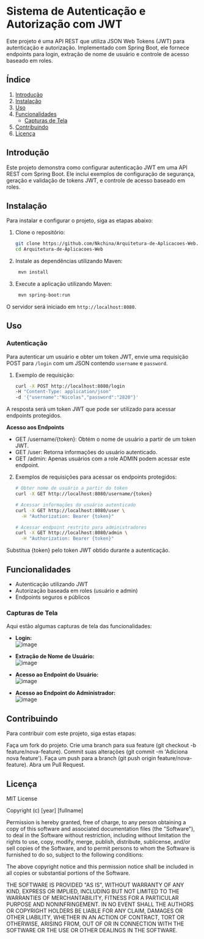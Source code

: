 # Sistema de Autenticação e Autorização com JWT

Este projeto é uma API REST que utiliza JSON Web Tokens (JWT) para autenticação e autorização. Implementado com Spring Boot, ele fornece endpoints para login, extração de nome de usuário e controle de acesso baseado em roles.

## Índice

1. [Introdução](#introdução)
2. [Instalação](#instalação)
3. [Uso](#uso)
4. [Funcionalidades](#funcionalidades)
   - [Capturas de Tela](#capturas-de-tela)
5. [Contribuindo](#contribuindo)
6. [Licença](#licença)

## Introdução
Este projeto demonstra como configurar autenticação JWT em uma API REST com Spring Boot. Ele inclui exemplos de configuração de segurança, geração e validação de tokens JWT, e controle de acesso baseado em roles.

## Instalação

Para instalar e configurar o projeto, siga as etapas abaixo:

1. Clone o repositório:
   ```sh
   git clone https://github.com/Nkchina/Arquitetura-de-Aplicacoes-Web.git
   cd Arquitetura-de-Aplicacoes-Web
2. Instale as dependências utilizando Maven:
   ```bash
    mvn install
3. Execute a aplicação utilizando Maven:
   ```bash
    mvn spring-boot:run
O servidor será iniciado em `http://localhost:8080`.

## Uso

### Autenticação

Para autenticar um usuário e obter um token JWT, envie uma requisição POST para `/login` com um JSON contendo `username` e `password`.
1. Exemplo de requisição:
   ```bash
   curl -X POST http://localhost:8080/login
   -H "Content-Type: application/json"
   -d '{"username":"Nicolas","password":"2820"}'
A resposta será um token JWT que pode ser utilizado para acessar endpoints protegidos.

**Acesso aos Endpoints**
- GET /username/{token}: Obtém o nome de usuário a partir de um token JWT.
- GET /user: Retorna informações do usuário autenticado.
- GET /admin: Apenas usuários com a role ADMIN podem acessar este endpoint.

2. Exemplos de requisições para acessar os endpoints protegidos:
   ```bash
   # Obter nome de usuário a partir do token
   curl -X GET http://localhost:8080/username/{token}

   # Acessar informações do usuário autenticado
   curl -X GET http://localhost:8080/user \
     -H "Authorization: Bearer {token}"

   # Acessar endpoint restrito para administradores
   curl -X GET http://localhost:8080/admin \
     -H "Authorization: Bearer {token}"
Substitua {token} pelo token JWT obtido durante a autenticação.

## Funcionalidades
- Autenticação utilizando JWT
- Autorização baseada em roles (usuário e admin)
- Endpoints seguros e públicos

### Capturas de Tela
Aqui estão algumas capturas de tela das funcionalidades:

- **Login:**  
![image](https://github.com/Nkchina/Arquitetura-de-Aplicacoes-Web/assets/94817330/29d246af-2dcb-4b60-853d-4ce7b26a2cbc)


- **Extração de Nome de Usuário:**  
![image](https://github.com/Nkchina/Arquitetura-de-Aplicacoes-Web/assets/94817330/5fb8b899-2ead-46af-bafa-7cadcf379a7e)

- **Acesso ao Endpoint do Usuário:**  
![image](https://github.com/Nkchina/Arquitetura-de-Aplicacoes-Web/assets/94817330/0e279d12-818c-40f2-81ab-6830ad4c37e8)

- **Acesso ao Endpoint do Administrador:**  
![image](https://github.com/Nkchina/Arquitetura-de-Aplicacoes-Web/assets/94817330/302eeb16-85c6-4c93-86c6-1dbc35a64c01)

## Contribuindo
Para contribuir com este projeto, siga estas etapas:

Faça um fork do projeto.
Crie uma branch para sua feature (git checkout -b feature/nova-feature).
Commit suas alterações (git commit -m 'Adiciona nova feature').
Faça um push para a branch (git push origin feature/nova-feature).
Abra um Pull Request.

## Licença
MIT License

Copyright (c) [year] [fullname]

Permission is hereby granted, free of charge, to any person obtaining a copy
of this software and associated documentation files (the "Software"), to deal
in the Software without restriction, including without limitation the rights
to use, copy, modify, merge, publish, distribute, sublicense, and/or sell
copies of the Software, and to permit persons to whom the Software is
furnished to do so, subject to the following conditions:

The above copyright notice and this permission notice shall be included in all
copies or substantial portions of the Software.

THE SOFTWARE IS PROVIDED "AS IS", WITHOUT WARRANTY OF ANY KIND, EXPRESS OR
IMPLIED, INCLUDING BUT NOT LIMITED TO THE WARRANTIES OF MERCHANTABILITY,
FITNESS FOR A PARTICULAR PURPOSE AND NONINFRINGEMENT. IN NO EVENT SHALL THE
AUTHORS OR COPYRIGHT HOLDERS BE LIABLE FOR ANY CLAIM, DAMAGES OR OTHER
LIABILITY, WHETHER IN AN ACTION OF CONTRACT, TORT OR OTHERWISE, ARISING FROM,
OUT OF OR IN CONNECTION WITH THE SOFTWARE OR THE USE OR OTHER DEALINGS IN THE
SOFTWARE.

